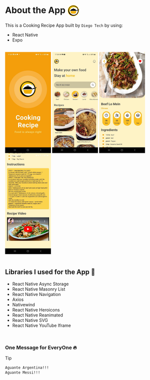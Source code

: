# About the App <img src="./assets/images/app.png" width="40px" height="40px" align="center" alt="Cooking Recipe Logo Image" />

This is a Cooking Recipe App built by `Diego Tech` by using:

- React Native
- Expo

<br />

<div align="left">
  <img src="./assets/images/1.jpg" width="150px" height="331px" align="center" alt="Cooking Recipe App Preview Image" />
  <img src="./assets/images/2.jpg" width="150px" height="331px" align="center" alt="Cooking Recipe App Preview Image" />
  <img src="./assets/images/3.jpg" width="150px" height="331px" align="center" alt="Cooking Recipe App Preview Image" />
  <img src="./assets/images/4.jpg" width="150px" height="331px" align="center" alt="Cooking Recipe App Preview Image" />
</div>

<br />

## Libraries I used for the App 🚀

- React Native Async Storage
- React Native Masonry List
- React Native Navigation
- Axios
- Nativewind
- React Native Heroicons
- React Native Reanimated
- React Native SVG
- React Native YouTube Iframe

<br />

### One Message for EveryOne 🔥

> [!TIP]
> ```shell
> Aguante Argentina!!!
> Aguante Messi!!!
> ```
